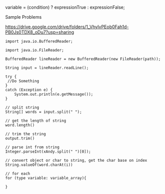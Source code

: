 variable = (condition) ? expressionTrue :  expressionFalse;

Sample Problems

https://drive.google.com/drive/folders/1_VhylvPEob0Fah1d-PB0Js0TDX8_oDu7?usp=sharing


`import java.io.BufferedReader;`

`import java.io.FileReader;`


`BufferedReader lineReader = new BufferedReader(new FileReader(path));`

`String input = lineReader.readLine();`

```
try {
 //Do Something
}
catch (Exception e) {
    System.out.println(e.getMessage());
}
```

```
// split string
String[] words = input.split(" ");

// get the length of string
word.length()

// trim the string
output.trim()

// parse int from string
Integer.parseInt(xAndy.split(" ")[0]);

// convert object or char to string, get the char base on index
String.valueOf(word.charAt(i))

// for each
for (type variable: variable_array){

}
```